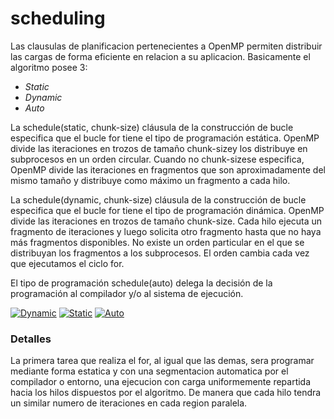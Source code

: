 # scheduling

Las clausulas de planificacion pertenecientes a OpenMP permiten distribuir las cargas de forma eficiente en relacion a su aplicacion. Basicamente el algoritmo posee 3:

- _Static_
- _Dynamic_
- _Auto_

La schedule(static, chunk-size) cláusula de la construcción de bucle especifica que el bucle for tiene el tipo de programación estática. OpenMP divide las iteraciones en trozos de tamaño chunk-sizey los distribuye en subprocesos en un orden circular.
Cuando no chunk-sizese especifica, OpenMP divide las iteraciones en fragmentos que son aproximadamente del mismo tamaño y distribuye como máximo un fragmento a cada hilo.

La schedule(dynamic, chunk-size) cláusula de la construcción de bucle especifica que el bucle for tiene el tipo de programación dinámica. OpenMP divide las iteraciones en trozos de tamaño chunk-size. Cada hilo ejecuta un fragmento de iteraciones y luego solicita otro fragmento hasta que no haya más fragmentos disponibles.
No existe un orden particular en el que se distribuyan los fragmentos a los subprocesos. El orden cambia cada vez que ejecutamos el ciclo for.

El tipo de programación schedule(auto) delega la decisión de la programación al compilador y/o al sistema de ejecución.


[![Dynamic](https://lh6.googleusercontent.com/ielRvFmq7IA6Dgg6H71eLC7AgQTuGjotawFuXYLRioMBU5A9x5NXlaU88s-G1LhPq0Gfajy05bwlMhJFwIas=w1366-h670)](https://github.com/mateoochoa/Examples_Openmp)
[![Static](https://lh3.googleusercontent.com/-dDn5cB3KBBkf2Kp_6hIk6ywVhd_sspe1LQafVv-KFx1Z19Nax0f07b8IUpnnkb1d-2holIpLxJZAGOPwllw=w1366-h670)](https://github.com/mateoochoa/Examples_Openmp)
[![Auto](https://lh5.googleusercontent.com/Cf2czzAFyIh5Zc65ecY6YbJMfMmpwiTpOiKKiur-SwqUntuSQ_acyICPj1f9vqfyjVe9O4brjU06vkF0ZSLF=w1366-h670)](https://github.com/mateoochoa/Examples_Openmp)

### Detalles

La primera tarea que realiza el for, al igual que las demas, sera programar mediante forma estatica y con una segmentacion automatica por el compilador o entorno, una ejecucion con carga uniformemente repartida hacia los hilos dispuestos por el algoritmo. De manera que cada hilo tendra un similar numero de iteraciones en cada region paralela.
